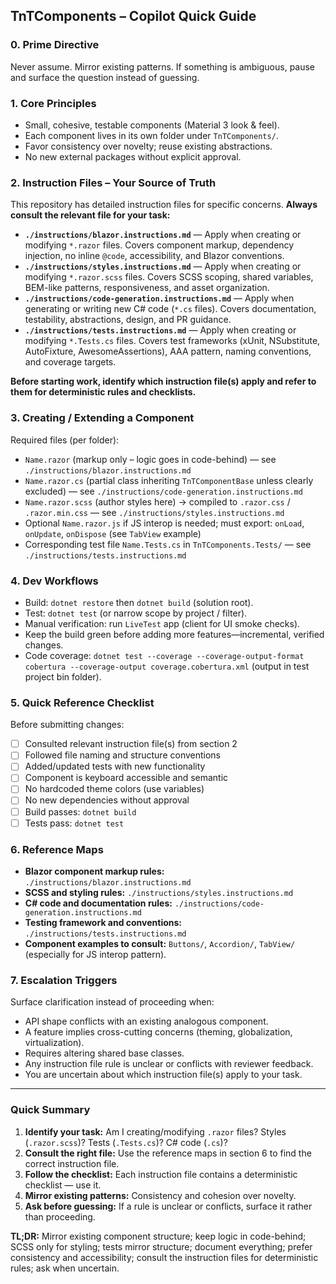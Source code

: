 ﻿## TnTComponents – Copilot Quick Guide

### 0. Prime Directive
Never assume. Mirror existing patterns. If something is ambiguous, pause and surface the question instead of guessing.

### 1. Core Principles
* Small, cohesive, testable components (Material 3 look & feel).
* Each component lives in its own folder under `TnTComponents/`.
* Favor consistency over novelty; reuse existing abstractions.
* No new external packages without explicit approval.

### 2. Instruction Files – Your Source of Truth
This repository has detailed instruction files for specific concerns. **Always consult the relevant file for your task:**

* **`./instructions/blazor.instructions.md`** — Apply when creating or modifying `*.razor` files. Covers component markup, dependency injection, no inline `@code`, accessibility, and Blazor conventions.
* **`./instructions/styles.instructions.md`** — Apply when creating or modifying `*.razor.scss` files. Covers SCSS scoping, shared variables, BEM-like patterns, responsiveness, and asset organization.
* **`./instructions/code-generation.instructions.md`** — Apply when generating or writing new C# code (`*.cs` files). Covers documentation, testability, abstractions, design, and PR guidance.
* **`./instructions/tests.instructions.md`** — Apply when creating or modifying `*.Tests.cs` files. Covers test frameworks (xUnit, NSubstitute, AutoFixture, AwesomeAssertions), AAA pattern, naming conventions, and coverage targets.

**Before starting work, identify which instruction file(s) apply and refer to them for deterministic rules and checklists.**

### 3. Creating / Extending a Component
Required files (per folder):
* `Name.razor` (markup only – logic goes in code-behind) — see `./instructions/blazor.instructions.md`
* `Name.razor.cs` (partial class inheriting `TnTComponentBase` unless clearly excluded) — see `./instructions/code-generation.instructions.md`
* `Name.razor.scss` (author styles here) → compiled to `.razor.css` / `.razor.min.css` — see `./instructions/styles.instructions.md`
* Optional `Name.razor.js` if JS interop is needed; must export: `onLoad`, `onUpdate`, `onDispose` (see `TabView` example)
* Corresponding test file `Name.Tests.cs` in `TnTComponents.Tests/` — see `./instructions/tests.instructions.md`

### 4. Dev Workflows
* Build: `dotnet restore` then `dotnet build` (solution root).
* Test: `dotnet test` (or narrow scope by project / filter).
* Manual verification: run `LiveTest` app (client for UI smoke checks).
* Keep the build green before adding more features—incremental, verified changes.
* Code coverage: `dotnet test --coverage --coverage-output-format cobertura --coverage-output coverage.cobertura.xml` (output in test project bin folder).

### 5. Quick Reference Checklist
Before submitting changes:
- [ ] Consulted relevant instruction file(s) from section 2
- [ ] Followed file naming and structure conventions
- [ ] Added/updated tests with new functionality
- [ ] Component is keyboard accessible and semantic
- [ ] No hardcoded theme colors (use variables)
- [ ] No new dependencies without approval
- [ ] Build passes: `dotnet build`
- [ ] Tests pass: `dotnet test`

### 6. Reference Maps
* **Blazor component markup rules:** `./instructions/blazor.instructions.md`
* **SCSS and styling rules:** `./instructions/styles.instructions.md`
* **C# code and documentation rules:** `./instructions/code-generation.instructions.md`
* **Testing framework and conventions:** `./instructions/tests.instructions.md`
* **Component examples to consult:** `Buttons/`, `Accordion/`, `TabView/` (especially for JS interop pattern).

### 7. Escalation Triggers
Surface clarification instead of proceeding when:
* API shape conflicts with an existing analogous component.
* A feature implies cross-cutting concerns (theming, globalization, virtualization).
* Requires altering shared base classes.
* Any instruction file rule is unclear or conflicts with reviewer feedback.
* You are uncertain about which instruction file(s) apply to your task.

---
### Quick Summary
1. **Identify your task:** Am I creating/modifying `.razor` files? Styles (`.razor.scss`)? Tests (`.Tests.cs`)? C# code (`.cs`)?
2. **Consult the right file:** Use the reference maps in section 6 to find the correct instruction file.
3. **Follow the checklist:** Each instruction file contains a deterministic checklist — use it.
4. **Mirror existing patterns:** Consistency and cohesion over novelty.
5. **Ask before guessing:** If a rule is unclear or conflicts, surface it rather than proceeding.

**TL;DR:** Mirror existing component structure; keep logic in code-behind; SCSS only for styling; tests mirror structure; document everything; prefer consistency and accessibility; consult the instruction files for deterministic rules; ask when uncertain.